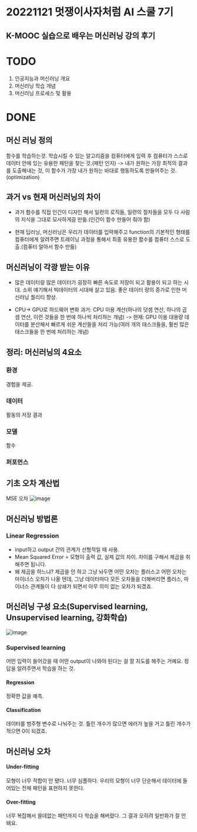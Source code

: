 # 20221121 멋쟁이사자처럼 AI 스쿨 7기
## K-MOOC 실습으로 배우는 머신러닝 강의 후기


# TODO
1. 인공지능과 머신러닝 개요
2. 머신러닝 학습 개념
3. 머신러닝 프로세스 및 활용

# DONE

## 머신 러닝 정의
함수를 학습하는것. 
학습시킬 수 있는 알고리즘을 컴퓨터에게 입력 후 컴퓨터가 스스로 데이터 안에 있는 유용한 패턴을 찾는 것.(패턴 인지)
-> 내가 원하는 가장 최적의 결과를 도출해내는 것, 이 함수가 가장 내가 원하는 바대로 행동하도록 만들어주는 것.(optimization)

## 과거 vs 현재 머신러닝의 차이

* 과거
함수를 직접 인간이 디자인 해서 일련의 로직들, 일련의 절차들을 모두 다 사람의 지식을 그대로 모사하게끔 만듦.(인간이 함수 만들어 줘야 함)

* 현재
딥러닝, 머신러닝은 우리가 데이터를 입력해주고 function의 기본적인 형태를 컴퓨터에게 알려주면 트레이닝 과정을 통해서 최종 유용한 함수를 컴퓨터 스스로 도출.(컴퓨터 알아서 함수 만듦)

## 머신러닝이 각광 받는 이유

* 많은 데이터량
 많은 데이터가 굉장히 빠른 속도로 저장이 되고 활용이 되고 하는 시대. 소위 얘기해서 빅데이터의 시대에 살고 있음. 좋은 데이터 량의 증가로 인한 머신러닝 퀄리티 향상.


* CPU-> GPU로 하드웨어 변화
과거: CPU 이용 계산(하나의 덧셈 연산, 하나의 곱셈 연산, 이런 것들을 한 번에 하나씩 처리하는 개념) -> 현재: GPU 이용 대용량 데이터를 분산해서 빠르게 쉬운 계산들을 처리 가능(여러 개의 태스크들을, 훨씬 많은 태스크들을 한 번에 처리하는  개념)


## 정리: 머신러닝의 4요소

### 환경
경험을 제공.

### 데이터
활동의 저장 결과

### 모델
함수

### 퍼포먼스


## 기초 오차 계산법
MSE 오차
![image](https://user-images.githubusercontent.com/88615790/202964364-0414c352-1b5c-46bb-997b-a3014fbdcba8.png)

## 머신러닝 방법론
### Linear Regression
* input하고 output 간의 관계가 선형적일 때 사용.
* Mean Squared Error = 모형이 출력 값, 실제 값의 차이. 차이를 구해서 제곱을 취해주면 됩니다.
* 왜 제곱을 하느냐? 제곱을 안 하고 그냥 놔두면 어떤 오차는 플러스고 어떤 오차는 마이너스 오차가 나올 텐데, 그냥 데이터마다 모든 오차들을 더해버리면 플러스, 마이너스 관계들이 다 상쇄가 되면서 아무 의미 없는 오차가 되겠죠.

## 머신러닝 구성 요소(Supervised learning, Unsupervised learning, 강화학습)
![image](https://user-images.githubusercontent.com/88615790/202966520-453e1ab5-e10f-4fd4-a423-8b912e0b1fc9.png)
### Supervised learning
어떤 입력이 들어갔을 때 어떤 output이 나와야 된다는 걸 잘 지도를 해주는 거예요. 정답을 알려주면서 학습을 하는 것.
#### Regression
정확한 값을 예측.
#### Classification
데이터를 범주형 변수로 나눠주는 것. 틀린 개수가 많으면 에러가 높을 거고 틀린 개수가 적으면 0이 되겠죠.

## 머신러닝 오차
#### Under-fitting
모형이 너무 적합이 안 됐다. 너무 심플하다. 우리의 모형이 너무 단순해서 데이터에 들어있는 전체 패턴을 표현하지 못한다.

#### Over-fitting
 너무 복잡해서 쓸데없는 패턴까지 다 학습을 해버렸다. 그 결과 오히려 일반화가 잘 안 돼요.
 



